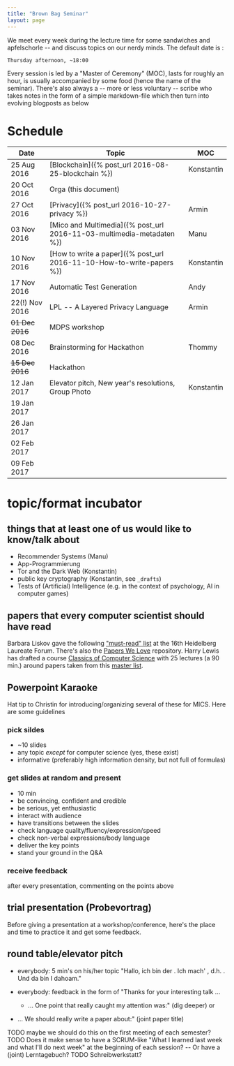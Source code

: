 ```yaml
---
title: "Brown Bag Seminar"
layout: page
---
```


We meet every week during the lecture time for some sandwiches and
apfelschorle -- and discuss topics on our nerdy minds. The default
date is :

    Thursday afternoon, ~18:00

Every session is led by a "Master of Ceremony" (MOC), lasts for
roughly an hour, is usually accompanied by some food (hence the name
of the seminar). There's also always a -- more or less voluntary --
scribe who takes notes in the form of a simple markdown-file which
then turn into evolving blogposts as below

# Schedule

| Date            | Topic                                                                 | MOC        |
| ---------       | -----                                                                 | ---        |
| 25 Aug 2016     | [Blockchain]({% post_url 2016-08-25-blockchain %})                    | Konstantin |
| 20 Oct 2016     | Orga (this document)                                                  |            |
| 27 Oct 2016     | [Privacy]({% post_url 2016-10-27-privacy %})                          | Armin      |
| 03 Nov 2016     | [Mico and Multimedia]({% post_url 2016-11-03-multimedia-metadaten %}) | Manu       |
| 10 Nov 2016     | [How to write a paper]({% post_url 2016-11-10-How-to-write-papers %}) | Konstantin |
| 17 Nov 2016     | Automatic Test Generation                                             | Andy       |
| 22(!) Nov 2016  | LPL -- A Layered Privacy Language                                     | Armin      |
| ~~01 Dec 2016~~ | MDPS workshop                                                         |            |
| 08 Dec 2016     | Brainstorming for Hackathon                                           | Thommy     |
| ~~15 Dec 2016~~ | Hackathon                                                             |            |
| 12 Jan 2017     | Elevator pitch, New year's resolutions, Group Photo                   | Konstantin |
| 19 Jan 2017     |                                                                       |            |
| 26 Jan 2017     |                                                                       |            |
| 02 Feb 2017     |                                                                       |            |
| 09 Feb 2017     |                                                                       |            |

# topic/format incubator

## things that at least one of us would like to know/talk about

- Recommender Systems (Manu)
- App-Programmierung
- Tor and the Dark Web (Konstantin)
- public key cryptography (Konstantin, see `_drafts`)
- Tests of (Artificial) Intelligence (e.g. in the context of
  psychology, AI in computer games)

## papers that every computer scientist should have read

Barbara Liskov gave the following ["must-read" list](http://jpirker.com/hlf16-liskovs-reading-list-for-computer-scientists/) at the 16th
Heidelberg Laureate Forum. There's also the
[Papers We Love](http://paperswelove.org/) repository. Harry Lewis has
drafted a course [Classics of Computer
Science](https://harry-lewis.blogspot.de/2016/12/classics-of-computer-science.html?m=0)
with 25 lectures (a 90 min.) around papers taken from this [master
list](https://docs.google.com/spreadsheets/d/1wS6O7-ZoFL7Cfjgt-kdhYxfg0qHdXyzpjJxikiqNPZg/edit#gid=65049622).

## Powerpoint Karaoke

Hat tip to Christin for introducing/organizing several of these for
MICS. Here are some guidelines

### pick sildes
- ~10 slides
- any topic *except* for computer science (yes, these exist)
- informative (preferably high information density, but not full of
  formulas)

### get slides at random and present
- 10 min
- be convincing, confident and credible
- be serious, yet enthusiastic
- interact with audience
- have transitions between the slides
- check language quality/fluency/expression/speed
- check non-verbal expressions/body language
- deliver the key points
- stand your ground in the Q&A

### receive feedback
after every presentation, commenting on the points above

## trial presentation (Probevortrag)

Before giving a presentation at a workshop/conference, here's the
place and time to practice it and get some feedback.

## round table/elevator pitch

- everybody: 5 min's on his/her topic "Hallo, ich bin der <name>. Ich
  mach' <topic>, d.h. <explanation>. Und da bin I dahoam."

- everybody: feedback in the form of "Thanks for your interesting
  talk ...
  - ... One point that really caught my attention was:" (dig deeper)
 or
 - ... We should really write a paper about:" (joint paper title)

 TODO maybe we should do this on the first meeting of each semester?
 TODO Does it make sense to have a SCRUM-like "What I learned last week
 and what I'll do next week" at the beginning of each session? -- Or
 have a (joint) Lerntagebuch?
 TODO Schreibwerkstatt?
